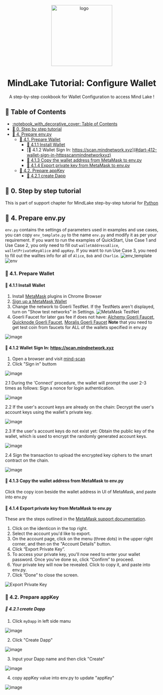 <div align="center">

  <img src="https://avatars.githubusercontent.com/u/97393721" alt="logo" width="200" height="auto" />
  <h1>MindLake Tutorial: Configure Wallet</h1>
  
  <p>
    A step-by-step cookbook for Wallet Configuration to access Mind Lake !
  </p>
</div>

<!-- toc generator: 1. install "markdown all in one" in vs code, 2. cmd: create table of contents -->
<!-- Table of Contents -->
## :notebook_with_decorative_cover: Table of Contents
- [:notebook\_with\_decorative\_cover: Table of Contents](#notebook_with_decorative_cover-table-of-contents)
- [:star2: 0. Step by step tutorial](#star2-0-step-by-step-tutorial)
- [:star2: 4. Prepare env.py](#star2-4-prepare-envpy)
  - [:art: 4.1. Prepare Wallet](#art-41-prepare-wallet)
    - [:dart: 4.1.1 Install Wallet](#dart-411-install-wallet)
    - [:dart: 4.1.2 Wallet Sign In: https://scan.mindnetwork.xyz](#dart-412-wallet-sign-in-httpsscanmindnetworkxyz)
    - [:dart: 4.1.3 Copy the wallet address from MetaMask to env.py](#dart-413-copy-the-wallet-address-from-metamask-to-envpy)
    - [:dart: 4.1.4 Export private key from MetaMask to env.py](#dart-414-export-private-key-from-metamask-to-envpy)
  - [:art: 4.2. Prepare appKey](#art-42-prepare-appkey)
      - [:dart: 4.2.1 create Dapp](#dart-421-create-dapp)

## :star2: 0. Step by step tutorial
This is part of support chapter for MindLake step-by-step tutorial for [Python](README.md)

## :star2: 4. Prepare env.py
`env.py` contains the settings of parameters used in examples and use cases, you can copy `env_template.py` to the name `env.py` and modify it as per your requirement. 
If you want to run the examples of QuickStart, Use Case 1 and Use Case 2, you only need to fill out `walletAddressAlice`, `walletPrivateKeyAlice` and `appKey`. 
If you want to run Use Case 3, you need to fill out the walltes info for all of `Alice`, `Bob` and `Charlie`.
![env_template](imgs/env_template.png)
![env](imgs/env.png)

### :art: 4.1. Prepare Wallet

#### :dart: 4.1.1 Install Wallet
1. Install [MetaMask](https://metamask.io/download/) plugins in Chrome Browser
2. [Sign up a MetaMask Wallet](https://myterablock.medium.com/how-to-create-or-import-a-metamask-wallet-a551fc2f5a6b)
3. Change the network to Goerli TestNet. If the TestNets aren't displayed, turn on "Show test networks" in Settings.
![MetaMask TestNet](imgs/metamask_testnet.png)
4. Goerli Faucet for later gas fee if does not have: [Alchemy Goerli Faucet](https://goerlifaucet.com/), [Quicknode Goerli Faucet](https://faucet.quicknode.com/ethereum/goerli), [Moralis Goerli Faucet](https://moralis.io/faucets/)
__Note__ that you need to get test coin from faucets for ALL of the wallets specified in env.py

  ![image](./imgs/change_chain.png)
  
#### :dart: 4.1.2 Wallet Sign In: https://scan.mindnetwork.xyz
1. Open a browser and visit [mind-scan](https://scan.mindnetwork.xyz/scan)
2. Click "Sign in" buttom

  ![image](./imgs/sign_scan.png)
  
2.1 During the 'Connect' procedure, the wallet will prompt the user 2-3 times as follows:
   Sign a nonce for login authentication.
  
  ![image](./imgs/nounce_sign.png)
  
2.2 If the user's account keys are already on the chain: Decrypt the user's account keys using the wallet's private key.
  
  ![image](./imgs/decrypt_request.png)

2.3 If the user's account keys do not exist yet: Obtain the public key of the wallet, which is used to encrypt the randomly generated account keys.
  
  ![image](./imgs/request_publickey.png)

2.4 Sign the transaction to upload the encrypted key ciphers to the smart contract on the chain.
  
  ![image](./imgs/upload_chain.png)

#### :dart: 4.1.3 Copy the wallet address from MetaMask to env.py
Click the copy icon beside the wallet address in UI of MetaMask, and paste into env.py
#### :dart: 4.1.4 Export private key from MetaMask to env.py
These are the steps outlined in the [MetaMask support documentation](https://support.metamask.io/hc/en-us/articles/360015289632-How-to-export-an-account-s-private-key).
1. Click on the identicon in the top right.
2. Select the account you'd like to export.
3. On the account page, click on the menu (three dots) in the upper right corner, and then on the "Account Details" button.
4. Click “Export Private Key”.
5. To access your private key, you'll now need to enter your wallet password. Once you've done so, click “Confirm” to proceed.
6. Your private key will now be revealed. Click to copy it, and paste into env.py.
7. Click “Done” to close the screen.

![Export Private Key](imgs/private_key.gif)



### :art: 4.2. Prepare appKey

##### :dart: 4.2.1 create Dapp
1. Click `myDapp` in left side manu

![image](./imgs/myDapp_menu.png)

2. Click "Create Dapp" 

![image](./imgs/create_dapp.png)

3. Input your Dapp name and then click "Create"

![image](./imgs/create_dapp_confirm.png)

4. copy appKey value into env.py to update "appKey"

![image](./imgs/dapp_list.png)
